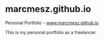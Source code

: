 # marcmesz.github.io
Personal Portfolio - www.marcmesz.github.io

This is my personal portfolio as a freelancer.
